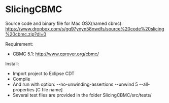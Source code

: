# SlicingCBMC

Source code and binary file for Mac OSX(named cbmc): https://www.dropbox.com/s/gq97ynyn58nwdfs/source%20code%20slicing%20cbmc.zip?dl=0

Requirement:
- CBMC 5.1: http://www.cprover.org/cbmc/

Install: 
- Import project to Eclipse CDT
- Compile
- And run with option: --no-unwinding-assertions --unwind 5 --all-properties [C file name]
- Several test files are provided in the folder SlicingCBMC/src/tests/
